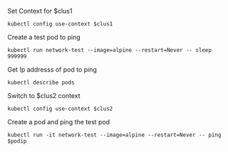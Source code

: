 Set Context for $clus1
```
kubectl config use-context $clus1
```
Create a test pod to ping
```
kubectl run network-test --image=alpine --restart=Never -- sleep 999999
```

Get Ip addresss of pod to ping
```
kubectl describe pods
```

Switch to $clus2 context
```
kubectl config use-context $clus2
```
Create a pod and ping the test pod
```
kubectl run -it network-test --image=alpine --restart=Never -- ping $podip
```